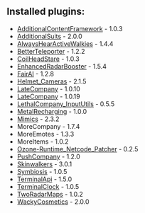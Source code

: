## Installed plugins:

- [AdditionalContentFramework](https://twitter.com/AlexCodesGames) - 1.0.3
- [AdditionalSuits](https://twitter.com/AlexCodesGames) - 2.0.0
- [AlwaysHearActiveWalkies](https://github.com/n33kos/AlwaysHearActiveWalkie) - 1.4.4
- [BetterTeleporter](https://github.com/SirTyler/BetterTeleporter) - 1.2.2
- [CoilHeadStare](https://thunderstore.io/c/lethal-company/p/TwinDimensionalProductions/CoilHeadStare/) - 1.0.3
- [EnhancedRadarBooster](https://github.com/MrHydralisk/Lethal-Company-Enhanced-Radar-Booster) - 1.5.4
- [FairAI](https://github.com/goldenkittenplays) - 1.2.8
- [Helmet_Cameras](https://github.com/The0therOne/Helmet_Cameras) - 2.1.5
- [LateCompany](https://github.com/ANormalTwig/LC-LateCompany) - 1.0.10
- [LateCompany](https://github.com/ANormalTwig/LC-LateCompany) - 1.0.19
- [LethalCompany_InputUtils](https://github.com/Rune580/LethalCompanyInputUtils) - 0.5.5
- [MetalRecharging](https://github.com/legoandmars/MetalRecharging) - 1.0.0
- [Mimics](https://github.com/x753/Lethal-Company-Mimics) - 2.3.2
- MoreCompany - 1.7.4
- MoreEmotes - 1.3.3
- MoreItems - 1.0.2
- [Ozone-Runtime_Netcode_Patcher](https://github.com/NicholasScott1337/RuntimeNetcodeRPCValidator) - 0.2.5
- [PushCompany](https://github.com/Cedeli/PushCompany) - 1.2.0
- [Skinwalkers](https://rugbug.net/skinwalkers) - 3.0.1
- [Symbiosis](https://github.com/niceh26/Symbiosis) - 1.0.5
- [TerminalApi](https://github.com/NotAtomicBomb/TerminalApi) - 1.5.0
- [TerminalClock](https://github.com/NotAtomicBomb/TerminalClock) - 1.0.5
- [TwoRadarMaps](https://github.com/Zaggy1024/LC_TwoRadarMaps) - 1.0.2
- [WackyCosmetics](https://thunderstore.io/c/lethal-company/p/EliteMasterEric/WackyCosmetics/) - 2.0.0
